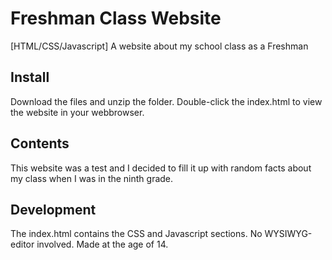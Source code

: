# Freshman Class Website
[HTML/CSS/Javascript] A website about my school class as a Freshman

## Install

Download the files and unzip the folder. Double-click the index.html to view the website in your webbrowser.

## Contents

This website was a test and I decided to fill it up with random facts about my class when I was in the ninth grade.

## Development

The index.html contains the CSS and Javascript sections. No WYSIWYG-editor involved. Made at the age of 14.
